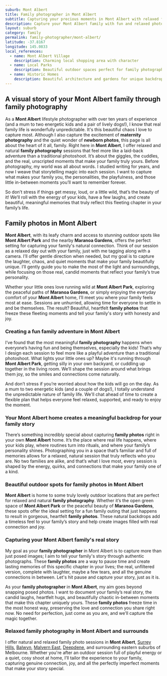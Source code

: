```yaml
---
suburb: Mont Albert
title: Family photographer in Mont Albert
subtitle: Capturing your precious moments in Mont Albert with relaxed family photos
description: Capture your Mont Albert family with fun and relaxed photography. Family sessions are available in your home or at scenic Melbourne locations.
layout: suburb
category: family
permalink: family-photographer/mont-albert/
latitude: -37.8167
longitude: 145.0833
local_references:
  - name: Mont Albert Village
    description: Charming local shopping area with character
  - name: Local Parks
    description: Beautiful outdoor spaces perfect for family photography
  - name: Historic Homes
    description: Beautiful architecture and gardens for unique backdrops
---
```


## A visual story of your Mont Albert family through family photography

As a **Mont Albert** lifestyle photographer with over ten years of experience (and a mum to two energetic kids and a pair of lively dogs!), I know that real family life is wonderfully unpredictable. It's this beautiful chaos I love to capture most.
Although I also capture the excitement of **maternity photography** and the quiet wonder of **newborn photos**, this page is all about the heart of it all, family. Right here in **Mont Albert**, I offer relaxed and natural **family photography** sessions that feel more like a laid-back adventure than a traditional photoshoot. It’s about the giggles, the cuddles, and the real, unscripted moments that make your family truly yours.
Before photography, my world was all about words. I studied writing for years, and now I weave that storytelling magic into each session. I want to capture what makes your family you, the personalities, the playfulness, and those little in-between moments you’ll want to remember forever.

So don’t stress if things get messy, loud, or a little wild, that’s the beauty of it! We’ll roll with the energy of your kids, have a few laughs, and create beautiful, meaningful memories that truly reflect this fleeting chapter in your family’s life.

## Family photos in Mont Albert

**Mont Albert**, with its leafy charm and access to stunning outdoor spots like **Mont Albert Park** and the nearby **Maranoa Gardens**, offers the perfect setting for capturing your family's natural connection. Think of our session as a relaxed day out with your family, just with me tagging along with a camera. I’ll offer gentle direction when needed, but my goal is to capture the laughter, chaos, and quiet moments that make your family beautifully unique.
I’ll gently guide you to make the most of the light and surroundings, while focusing on those real, candid moments that reflect your family’s true personality.

Whether your little ones love running wild at **Mont Albert Park**, exploring the peaceful paths of **Maranoa Gardens**, or simply enjoying the everyday comfort of your **Mont Albert** home, I’ll meet you where your family feels most at ease. Sessions are unhurried, allowing time for everyone to settle in and be themselves. The result? Beautiful, heartfelt **family photos** that freeze these fleeting moments and tell your family's story with honesty and joy.

### Creating a fun family adventure in Mont Albert

I’ve found that the most meaningful **family photography** happens when everyone’s having fun and being themselves, especially the kids! That’s why I design each session to feel more like a playful adventure than a traditional photoshoot. What lights your little ones up? Maybe it's running through **Mont Albert Park**, getting silly in your own backyard, or cuddling up together in the living room. We’ll shape the session around what brings them joy, so the smiles and connections come naturally.

And don’t stress if you’re worried about how the kids will go on the day. As a mum to two energetic kids (and a couple of dogs!), I totally understand the unpredictable nature of family life. We'll chat ahead of time to create a flexible plan that helps everyone feel relaxed, supported, and ready to enjoy the moment.

### Your Mont Albert home creates a meaningful backdrop for your family story

There’s something incredibly special about capturing **family photos** right in your own **Mont Albert** home. It’s the place where real life happens, where your kids play, where routines turn into rituals, and where your family’s personality shines. Photographing you in a space that’s familiar and full of memories allows for a relaxed, natural session that truly reflects who you are. No two families are alike, and that’s what I love most, every session is shaped by the energy, quirks, and connections that make your family one of a kind.

### Beautiful outdoor spots for family photos in Mont Albert

**Mont Albert** is home to some truly lovely outdoor locations that are perfect for relaxed and natural **family photography**. Whether it’s the open green space of **Mont Albert Park** or the peaceful beauty of **Maranoa Gardens**, these spots offer the ideal setting for a fun family outing that just happens to result in gorgeous, heartfelt **family photos**. These natural backdrops add a timeless feel to your family’s story and help create images filled with real connection and joy.

### Capturing your Mont Albert family's real story

My goal as your **family photographer** in Mont Albert is to capture more than just posed images; I aim to tell your family's story through authentic photographs. These **family photos** are a way to pause time and create lasting memories of this specific chapter in your lives; the real, unfiltered version, complete with laughter, maybe a few tears, and all the genuine connections in between. Let's hit pause and capture your story, just as it is.

As your **family photographer** in **Mont Albert**, my aim goes beyond snapping posed photos. I want to document your family’s real story, the candid laughs, heartfelt hugs, and beautifully chaotic in-between moments that make this chapter uniquely yours. These **family photos** freeze time in the most honest way, preserving the love and connection you share right now. No need for perfection, just come as you are, and we’ll capture the magic together.

### Relaxed family photography in Mont Albert and surrounds

I offer natural and relaxed family photo sessions in **Mont Albert**, [Surrey Hills](/family-photographer/surrey-hills/), [Balwyn](/family-photographer/balwyn/), [Malvern East](/family-photographer/malvern-east/), [Deepdene](/family-photographer/deepdene/), and surrounding eastern suburbs of Melbourne. Whether you're after an outdoor session full of playful energy or a quiet, cosy shoot at home, I’ll tailor the experience to your family, capturing genuine connection, joy, and all the perfectly imperfect moments that make your story special.
